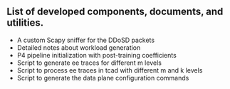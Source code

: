 ## List of developed components, documents, and utilities.

* A custom Scapy sniffer for the DDoSD packets
* Detailed notes about workload generation
* P4 pipeline initialization with post-training coefficients
* Script to generate ee traces for different m levels
* Script to process ee traces in tcad with different m and k levels
* Script to generate the data plane configuration commands
